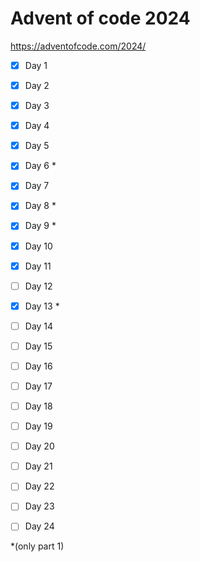 # Advent of code 2024
https://adventofcode.com/2024/
- [X] Day 1
- [X] Day 2
- [X] Day 3
- [X] Day 4
- [X] Day 5
- [X] Day 6 *
- [X] Day 7
- [X] Day 8 *
- [X] Day 9 *
- [X] Day 10
- [X] Day 11
- [ ] Day 12
- [X] Day 13 *
- [ ] Day 14
- [ ] Day 15
- [ ] Day 16
- [ ] Day 17
- [ ] Day 18
- [ ] Day 19
- [ ] Day 20
- [ ] Day 21
- [ ] Day 22
- [ ] Day 23
- [ ] Day 24


*(only part 1)
